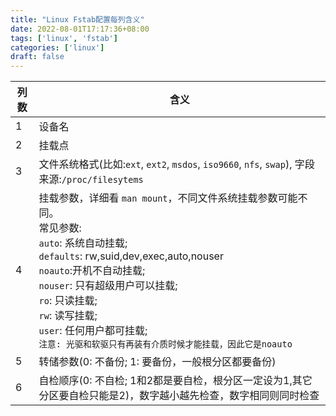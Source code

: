 ```yaml
---
title: "Linux Fstab配置每列含义"
date: 2022-08-01T17:17:36+08:00
tags: ['linux', 'fstab']
categories: ['linux']
draft: false
---
```


|列数|含义|
|---|---|
|1|设备名|
|2|挂载点|
|3|文件系统格式(比如:`ext`, `ext2`, `msdos`, `iso9660`, `nfs`, `swap`), 字段来源:`/proc/filesytems`|
|4|挂载参数，详细看 `man mount`，不同文件系统挂载参数可能不同。<br/>常见参数:<br/>`auto`: 系统自动挂载;<br/>`defaults`: rw,suid,dev,exec,auto,nouser<br/>`noauto`:开机不自动挂载;<br/>`nouser`: 只有超级用户可以挂载;<br/>`ro`: 只读挂载; <br/>`rw`: 读写挂载; <br/>`user`: 任何用户都可挂载; <br/>`注意: 光驱和软驱只有再装有介质时候才能挂载，因此它是noauto`|
|5|转储参数(0: 不备份; 1: 要备份，一般根分区都要备份)|
|6|自检顺序(0: 不自检; 1和2都是要自检，根分区一定设为1,其它分区要自检只能是2)，数字越小越先检查，数字相同则同时检查|

